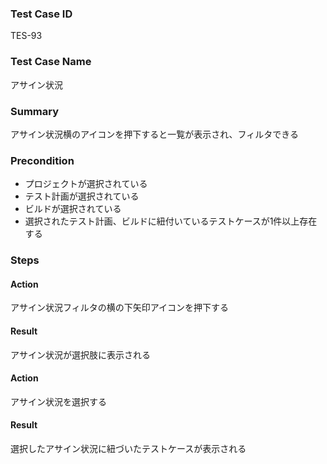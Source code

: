 ### Test Case ID
TES-93

### Test Case Name
アサイン状況

### Summary
アサイン状況横のアイコンを押下すると一覧が表示され、フィルタできる

### Precondition
* プロジェクトが選択されている
* テスト計画が選択されている
* ビルドが選択されている
* 選択されたテスト計画、ビルドに紐付いているテストケースが1件以上存在する

### Steps

#### Action
アサイン状況フィルタの横の下矢印アイコンを押下する
#### Result
アサイン状況が選択肢に表示される

#### Action
アサイン状況を選択する
#### Result
選択したアサイン状況に紐づいたテストケースが表示される
